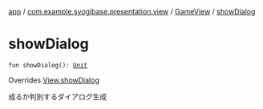 [app](../../index.md) / [com.example.syogibase.presentation.view](../index.md) / [GameView](index.md) / [showDialog](./show-dialog.md)

# showDialog

`fun showDialog(): `[`Unit`](https://kotlinlang.org/api/latest/jvm/stdlib/kotlin/-unit/index.html)

Overrides [View.showDialog](../../com.example.syogibase.presentation.contact/-game-view-contact/-view/show-dialog.md)

成るか判別するダイアログ生成

